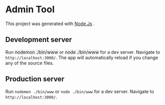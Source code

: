 # Admin Tool

This project was generated with [Node.Js](https://nodejs.org/en/) .

## Development server

Run <span style="background-color:rgba(27,31,35,.05);">nodemon ./bin/www</span> or 
<span style="background-color:rgba(27,31,35,.05);">node ./bin/www</span> for a dev server. Navigate to `http://localhost:3000/`. The app will automatically reload if you change any of the source files.


## Production server

Run `nodemon ./bin/www` or `node ./bin/www` for a dev server. Navigate to `http://localhost:3000/`.



